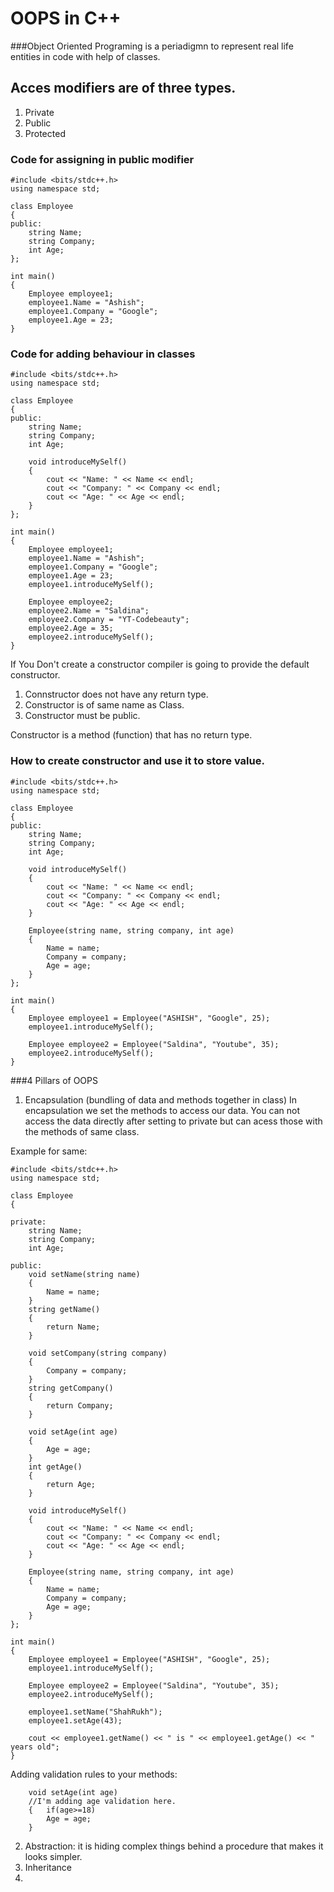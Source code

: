 # OOPS in C++

###Object Oriented Programing is a periadigmn to represent real life entities in code with help of classes.


## Acces modifiers are of three types.

1. Private
2. Public
3. Protected

### Code for assigning in public modifier
```
#include <bits/stdc++.h>
using namespace std;

class Employee
{
public:
    string Name;
    string Company;
    int Age;
};

int main()
{
    Employee employee1;
    employee1.Name = "Ashish";
    employee1.Company = "Google";
    employee1.Age = 23;
}

```

### Code for adding behaviour in classes 
```
#include <bits/stdc++.h>
using namespace std;

class Employee
{
public:
    string Name;
    string Company;
    int Age;

    void introduceMySelf()
    {
        cout << "Name: " << Name << endl;
        cout << "Company: " << Company << endl;
        cout << "Age: " << Age << endl;
    }
};

int main()
{
    Employee employee1;
    employee1.Name = "Ashish";
    employee1.Company = "Google";
    employee1.Age = 23;
    employee1.introduceMySelf();

    Employee employee2;
    employee2.Name = "Saldina";
    employee2.Company = "YT-Codebeauty";
    employee2.Age = 35;
    employee2.introduceMySelf();
}

```
If You Don't create a constructor compiler is going to provide the default constructor.

1. Connstructor does not have any return type.
1. Constructor is of same name as Class.
2. Constructor must be public.

Constructor is a method (function) that has no return type.

### How to create constructor and use it to store value.

```
#include <bits/stdc++.h>
using namespace std;

class Employee
{
public:
    string Name;
    string Company;
    int Age;

    void introduceMySelf()
    {
        cout << "Name: " << Name << endl;
        cout << "Company: " << Company << endl;
        cout << "Age: " << Age << endl;
    }

    Employee(string name, string company, int age)
    {
        Name = name;
        Company = company;
        Age = age;
    }
};

int main()
{
    Employee employee1 = Employee("ASHISH", "Google", 25);
    employee1.introduceMySelf();

    Employee employee2 = Employee("Saldina", "Youtube", 35);
    employee2.introduceMySelf();
}

```

###4 Pillars of OOPS
1. Encapsulation (bundling of data and methods together in class)
 In encapsulation we set the methods to access our data. You can not access the data directly after setting to private but can acess those with the methods of same class.

 Example for same:
```
#include <bits/stdc++.h>
using namespace std;

class Employee
{

private:
    string Name;
    string Company;
    int Age;

public:
    void setName(string name)
    {
        Name = name;
    }
    string getName()
    {
        return Name;
    }

    void setCompany(string company)
    {
        Company = company;
    }
    string getCompany()
    {
        return Company;
    }

    void setAge(int age)
    {
        Age = age;
    }
    int getAge()
    {
        return Age;
    }

    void introduceMySelf()
    {
        cout << "Name: " << Name << endl;
        cout << "Company: " << Company << endl;
        cout << "Age: " << Age << endl;
    }

    Employee(string name, string company, int age)
    {
        Name = name;
        Company = company;
        Age = age;
    }
};

int main()
{
    Employee employee1 = Employee("ASHISH", "Google", 25);
    employee1.introduceMySelf();

    Employee employee2 = Employee("Saldina", "Youtube", 35);
    employee2.introduceMySelf();

    employee1.setName("ShahRukh");
    employee1.setAge(43);

    cout << employee1.getName() << " is " << employee1.getAge() << " years old";
}

```
Adding validation rules to your methods: 
```
    void setAge(int age)
    //I'm adding age validation here.
    {   if(age>=18)
        Age = age;
    }
```
2. Abstraction: it is hiding complex things behind a procedure that makes it looks simpler.
3. Inheritance
4. 